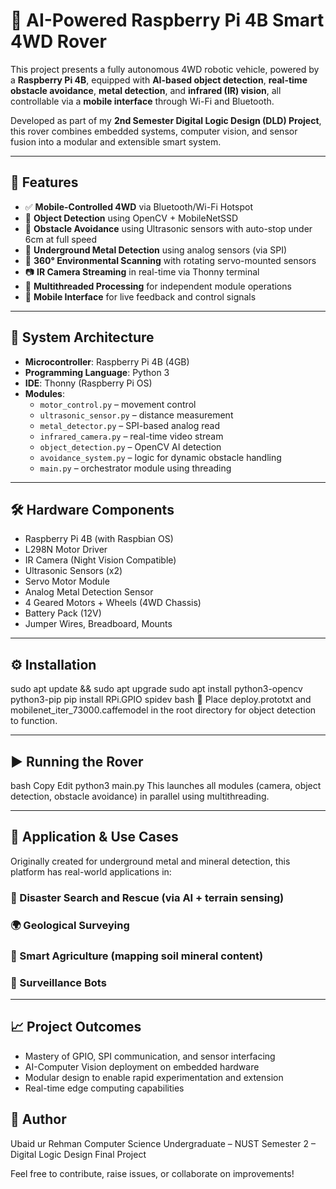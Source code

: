 # 🔧 AI-Powered Raspberry Pi 4B Smart 4WD Rover

This project presents a fully autonomous 4WD robotic vehicle, powered by a **Raspberry Pi 4B**, equipped with **AI-based object detection**, **real-time obstacle avoidance**, **metal detection**, and **infrared (IR) vision**, all controllable via a **mobile interface** through Wi-Fi and Bluetooth.

Developed as part of my **2nd Semester Digital Logic Design (DLD) Project**, this rover combines embedded systems, computer vision, and sensor fusion into a modular and extensible smart system.

---

## 🚀 Features

- ✅ **Mobile-Controlled 4WD** via Bluetooth/Wi-Fi Hotspot
- 🧠 **Object Detection** using OpenCV + MobileNetSSD
- 🛑 **Obstacle Avoidance** using Ultrasonic sensors with auto-stop under 6cm at full speed
- 🧲 **Underground Metal Detection** using analog sensors (via SPI)
- 🔁 **360° Environmental Scanning** with rotating servo-mounted sensors
- 📷 **IR Camera Streaming** in real-time via Thonny terminal
- 🧵 **Multithreaded Processing** for independent module operations
- 📲 **Mobile Interface** for live feedback and control signals

---

## 🧱 System Architecture

- **Microcontroller**: Raspberry Pi 4B (4GB)
- **Programming Language**: Python 3
- **IDE**: Thonny (Raspberry Pi OS)
- **Modules**:
  - `motor_control.py` – movement control
  - `ultrasonic_sensor.py` – distance measurement
  - `metal_detector.py` – SPI-based analog read
  - `infrared_camera.py` – real-time video stream
  - `object_detection.py` – OpenCV AI detection
  - `avoidance_system.py` – logic for dynamic obstacle handling
  - `main.py` – orchestrator module using threading

---

## 🛠️ Hardware Components

- Raspberry Pi 4B (with Raspbian OS)
- L298N Motor Driver
- IR Camera (Night Vision Compatible)
- Ultrasonic Sensors (x2)
- Servo Motor Module
- Analog Metal Detection Sensor
- 4 Geared Motors + Wheels (4WD Chassis)
- Battery Pack (12V)
- Jumper Wires, Breadboard, Mounts

---

## ⚙️ Installation

sudo apt update && sudo apt upgrade
sudo apt install python3-opencv python3-pip
pip install RPi.GPIO spidev bash
📁 Place deploy.prototxt and mobilenet_iter_73000.caffemodel in the root directory for object detection to function.

---

## ▶️ Running the Rover

bash
Copy
Edit
python3 main.py
This launches all modules (camera, object detection, obstacle avoidance) in parallel using multithreading.

---

## 📡 Application & Use Cases

Originally created for underground metal and mineral detection, this platform has real-world applications in:

### 🚨 Disaster Search and Rescue (via AI + terrain sensing)

### 🌍 Geological Surveying

### 🌱 Smart Agriculture (mapping soil mineral content)

### 🔐 Surveillance Bots

---

## 📈 Project Outcomes

- Mastery of GPIO, SPI communication, and sensor interfacing
- AI-Computer Vision deployment on embedded hardware
- Modular design to enable rapid experimentation and extension
- Real-time edge computing capabilities

## 👤 Author

Ubaid ur Rehman
Computer Science Undergraduate – NUST
Semester 2 – Digital Logic Design Final Project

Feel free to contribute, raise issues, or collaborate on improvements!
